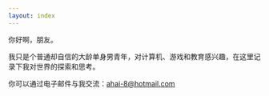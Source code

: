 ```yaml
---
layout: index
---
```


你好啊，朋友。

我只是个普通却自信的大龄单身男青年，对计算机、游戏和教育感兴趣，在这里记录下我对世界的探索和思考。

你可以通过电子邮件与我交流：[ahai-8@hotmail.com](mailto:ahai-8@hotmail.com)

